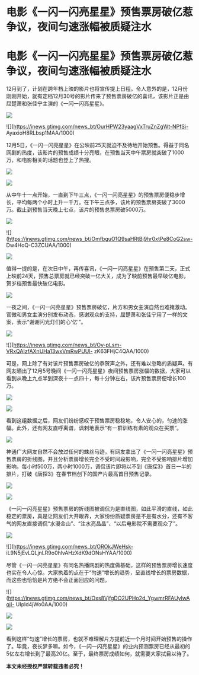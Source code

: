 # 电影《一闪一闪亮星星》预售票房破亿惹争议，夜间匀速涨幅被质疑注水

# 电影《一闪一闪亮星星》预售票房破亿惹争议，夜间匀速涨幅被质疑注水

12月到了，计划在跨年档上映的影片也将宣传提上日程。令人意外的是，12月份刚刚开始，就有定档12月30号的影片传来了预售票房破亿的喜讯，该影片正是由屈楚萧和张佳宁主演的《一闪一闪亮星星》。

![](https://inews.gtimg.com/news_bt/OZJcBgFQM95MqWHjft7_TCXg13y5QH4sUdQJP7MtzC8zcAA/1000)

![](https://inews.gtimg.com/news_bt/OurHPW23yaagVxTruZnZgWt-NPfSi-
AyaxioH8RLbsp1MAA/1000)

12月5日，《一闪一闪亮星星》在公映前25天就迫不及待地开始预售。得益于同名网剧的热度，该影片的预售成绩十分亮眼，在预售当天中午票房就突破了1000万，和电影相关的话题也登上了热搜。

![](https://inews.gtimg.com/news_bt/Owj0E1wyz7o2oE34Ml4dh3P2hAiU3PgJvHKY_QEsbPKukAA/1000)

![](https://inews.gtimg.com/news_bt/Ov0ha8tTpTHCR392w8IAb4uEilqgpEqkfNF0z02v1CeoYAA/1000)

从中午十一点开始，一直到下午三点，《一闪一闪亮星星》的预售票房便稳步增长，平均每两个小时上升一千万。在下午三点多，该片的预售票房突破了3000万。截止到预售当天晚上七点，该片的预售总票房破5000万。

![](https://inews.gtimg.com/news_bt/OJP0GJHEdvGJuJTcDsjp164dyK8sGitpHJkqY87VnDZw8AA/1000)

![](https://inews.gtimg.com/news_bt/OmfbguO1Q9saHRtBj9hr0xtPe8CoG2sw-
Dw4HoQ-C3ZCUAA/1000)

![](https://inews.gtimg.com/news_bt/OaqU56baLSyN9DzAb8UtSjdOFm1D0CbixD60b_WkdxsOIAA/1000)

值得一提的是，在次日中午，再传喜讯，《一闪一闪亮星星》在预售第二天，正式上映前24天，预售总票房就已经突破一亿大关，成为了映前预售最早破亿电影，贺岁档预售最快破亿电影。

![](https://inews.gtimg.com/news_bt/O2LndyW76O2hjFbq1PLHJ3-7fqnCeSM-y2Q_et734ei7gAA/1000)

一夜之间，《一闪一闪亮星星》预售票房破亿，片方和男女主演自然也难掩激动。官微和男女主演分别发布动态，感谢观众的支持，屈楚萧和张佳宁用了一样的文案，表示“谢谢闪光灯们的心‘亿’”。

![](https://inews.gtimg.com/news_bt/OtR1R-rUQTcORDzKGBhceVfWxhhQy1E0jQ7flKI5T_JnYAA/1000)

![](https://inews.gtimg.com/news_bt/Oy-pLsm-VRxQAIzfAXnUHa13wxVmRwPUUl-
zK63FHjC4QAA/1000)

可是，网上除了有对该片预售票房破亿的恭贺声之外，还有难以忽略的质疑声。有网友晒出了12月5号晚间《一闪一闪亮星星》夜间预售票房涨幅的数据，大家可以看到从晚上九点半到深夜十一点四十，每十分钟左右，该片预售票房便增长100万。

![](https://inews.gtimg.com/news_bt/OO53iLktQISkNPDHWrrdEf4OG69NcoAbqnYCIZEYBLqswAA/1000)

![](https://inews.gtimg.com/news_bt/O5mWcSdNlAzJKKyhqhH6S6K1G8dNqh1JnlXbc9x3ZZHQ4AA/1000)

看到这组数据之后，网友们纷纷感叹于预售票房稳稳地，令人安心的，匀速的涨幅。此外，还有网友直呼离谱，讽刺地表示“有一群训练有素的观众在买票”。

![](https://inews.gtimg.com/news_bt/O8HXkUEZnuR3P-9oiMSRpOOJhKGZmREeIdblSt8B54joAAA/1000)

神通广大网友自然不会放过任何的蛛丝马迹，有网友拿出了《一闪一闪亮星星》预售票房的折线图，并且分析票房增长完全不受时间段影响，完全不受影响排片增加影响，每小时500万，两小时1000万，调侃该片即将以不到《唐探3》首日一半的排片，打破《唐探3》在春节档创下的国产片最高首日预售记录。

![](https://inews.gtimg.com/news_bt/OAfzvwJigQ6n2Fwi3c3zG0G9IYR5M1oLVLvkY9EGM43NgAA/1000)

![](https://inews.gtimg.com/news_bt/OPYON1dQxs2qW4qZkAVpEEYKPmrj8lI9zsmISc_6InxrMAA/1000)

《一闪一闪亮星星》预售票房的折线图被调侃为是直线图，如此平滑的直线，如此稳定的票房，真是让网友们大开眼界，大家纷纷质疑票房是不是有水分，还有不客气的网友直接调侃“水漫金山”、“注水亮晶晶”、“以后电影院不需要观众了”。

![](https://inews.gtimg.com/news_bt/OeAz1UD7nuW5VX3VHFui8cKmMIJ4x1Gsey6Zbs0KN6DlYAA/1000)

![](https://inews.gtimg.com/news_bt/OROkJWeHsk-
iL9N5jEvLQLjnLR9o0hlvAHzXdK9dONsHYAA/1000)

尽管《一闪一闪亮星星》有同名热播网剧的热度做基础，这样的预售票房增长速度也实在令人心惊。大家执着的点在于“匀速”增长的趋势，呈直线增长的票房数据，而这些也恰恰是片方绝不会正面回应的问题。

![](https://inews.gtimg.com/news_bt/Oxs8VjfgDO2UPHo2d_YgwmrRFAUyIwAqjI-
UIpld4jWo0AA/1000)

![](https://inews.gtimg.com/news_bt/OXP1FWU8SetsjMe00TWj4VMW31wB9ncyHSzoBtIR9SMasAA/1000)

![](https://inews.gtimg.com/news_bt/OoGs8frSHGI5zsC7yugv8RyY1eqALkpRsLMV3C24VF4EAAA/1000)

看到这样“匀速”增长的票房，也就不难理解片方提前近一个月时间开始预售的操作了。毕竟，夜长梦多嘛。如今，《一闪一闪亮星星》的业内预测票房已经从最初的5亿左右增长到了最高20亿。至于，最终票房成绩如何，就需要大家拭目以待了。

**本文未经授权严禁转载违者必究！**

